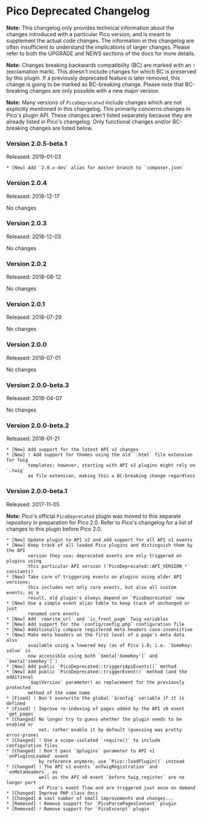 Pico Deprecated Changelog
=========================

**Note:** This changelog only provides technical information about the changes
          introduced with a particular Pico version, and is meant to supplement
          the actual code changes. The information in this changelog are often
          insufficient to understand the implications of larger changes. Please
          refer to both the UPGRADE and NEWS sections of the docs for more
          details.

**Note:** Changes breaking backwards compatibility (BC) are marked with an `!`
          (exclamation mark). This doesn't include changes for which BC is
          preserved by this plugin. If a previously deprecated feature is later
          removed, this change is going to be marked as BC-breaking change.
          Please note that BC-breaking changes are only possible with a new
          major version.

**Note:** Many versions of `PicoDeprecated` include changes which are not
          explicitly mentioned in this changelog. This primarily concerns
          changes in Pico's plugin API. These changes aren't listed separately
          because they are already listed in Pico's changelog. Only functional
          changes and/or BC-breaking changes are listed below.

### Version 2.0.5-beta.1
Released: 2019-01-03

```
* [New] Add `2.0.x-dev` alias for master branch to `composer.json`
```

### Version 2.0.4
Released: 2018-12-17

No changes

### Version 2.0.3
Released: 2018-12-03

No changes

### Version 2.0.2
Released: 2018-08-12

No changes

### Version 2.0.1
Released: 2018-07-29

No changes

### Version 2.0.0
Released: 2018-07-01

No changes

### Version 2.0.0-beta.3
Released: 2018-04-07

No changes

### Version 2.0.0-beta.2
Released: 2018-01-21

```
* [New] Add support for the latest API v2 changes
* [New] ! Add support for themes using the old `.html` file extension for Twig
        templates; however, starting with API v2 plugins might rely on `.twig`
        as file extension, making this a BC-breaking change regardless
```

### Version 2.0.0-beta.1
Released: 2017-11-05

**Note:** Pico's official `PicoDeprecated` plugin was moved to this separate
          repository in preparation for Pico 2.0. Refer to Pico's changelog for
          a list of changes to this plugin before Pico 2.0.

```
* [New] Update plugin to API v2 and add support for all API v1 events
* [New] Keep track of all loaded Pico plugins and distinguish them by the API
        version they use; deprecated events are only triggered on plugins using
        this particular API version (`PicoDeprecated::API_VERSION_*` constants)
* [New] Take care of triggering events on plugins using older API versions;
        this includes not only core events, but also all custom events; as a
        result, old plugin's always depend on `PicoDeprecated` now
* [New] Use a simple event alias table to keep track of unchanged or just
        renamed core events
* [New] Add `rewrite_url` and `is_front_page` Twig variables
* [New] Add support for the `config/config.php` configuration file
* [New] Additionally compare registered meta headers case-insensitive
* [New] Make meta headers on the first level of a page's meta data also
        available using a lowered key (as of Pico 1.0; i.e. `SomeKey: value` is
        now accessible using both `$meta['SomeKey']` and `$meta['somekey']`)
* [New] Add public `PicoDeprecated::triggersApiEvents()` method
* [New] Add public `PicoDeprecated::triggerEvent()` method (and the additional
        `$apiVersion` parameter) as replacement for the previously protected
        method of the same name
* [Fixed] ! Don't overwrite the global `$config` variable if it is defined
* [Fixed] ! Improve re-indexing of pages added by the API v0 event `get_pages`
* [Changed] No longer try to guess whether the plugin needs to be enabled or
            not, rather enable it by default (guessing was pretty error-prone)
* [Changed] ! Use a scope-isolated `require()` to include configuration files
* [Changed] ! Don't pass `$plugins` parameter to API v1 `onPluginsLoaded` event
            by reference anymore; use `Pico::loadPlugin()` instead
* [Changed] ! The API v1 events `onTwigRegistration` and `onMetaHeaders`, as
            well as the API v0 event `before_twig_register` are no longer part
            of Pico's event flow and are triggered just once on demand
* [Changed] Improve PHP class docs
* [Changed] A vast number of small improvements and changes...
* [Removed] ! Remove support for `PicoParsePagesContent` plugin
* [Removed] ! Remove support for `PicoExcerpt` plugin
```
